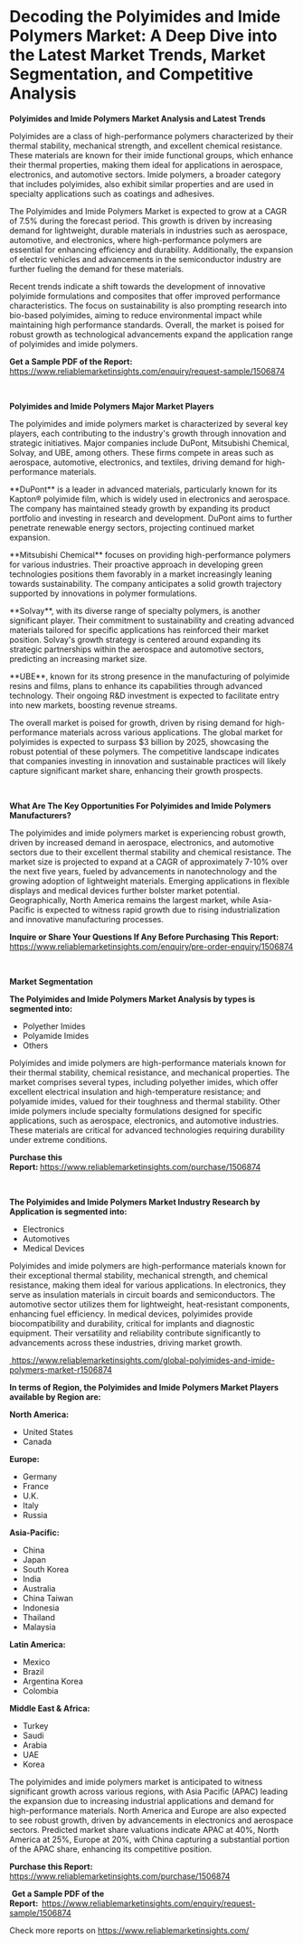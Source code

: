 <p><h1>Decoding the Polyimides and Imide Polymers Market: A Deep Dive into the Latest Market Trends, Market Segmentation, and Competitive Analysis</h1></p><p><strong>Polyimides and Imide Polymers Market Analysis and Latest Trends</strong></p>
<p><p>Polyimides are a class of high-performance polymers characterized by their thermal stability, mechanical strength, and excellent chemical resistance. These materials are known for their imide functional groups, which enhance their thermal properties, making them ideal for applications in aerospace, electronics, and automotive sectors. Imide polymers, a broader category that includes polyimides, also exhibit similar properties and are used in specialty applications such as coatings and adhesives.</p><p>The Polyimides and Imide Polymers Market is expected to grow at a CAGR of 7.5% during the forecast period. This growth is driven by increasing demand for lightweight, durable materials in industries such as aerospace, automotive, and electronics, where high-performance polymers are essential for enhancing efficiency and durability. Additionally, the expansion of electric vehicles and advancements in the semiconductor industry are further fueling the demand for these materials. </p><p>Recent trends indicate a shift towards the development of innovative polyimide formulations and composites that offer improved performance characteristics. The focus on sustainability is also prompting research into bio-based polyimides, aiming to reduce environmental impact while maintaining high performance standards. Overall, the market is poised for robust growth as technological advancements expand the application range of polyimides and imide polymers.</p></p>
<p><strong>Get a Sample PDF of the Report:&nbsp;</strong> <a href="https://www.reliablemarketinsights.com/enquiry/request-sample/1506874?utm_campaign=2441&utm_medium=2&utm_source=Github&utm_content=ia&utm_term=23032025&utm_id=polyimides-and-imide-polymers">https://www.reliablemarketinsights.com/enquiry/request-sample/1506874</a></p>
<p>&nbsp;</p>
<p><strong>Polyimides and Imide Polymers Major Market Players</strong></p>
<p><p>The polyimides and imide polymers market is characterized by several key players, each contributing to the industry's growth through innovation and strategic initiatives. Major companies include DuPont, Mitsubishi Chemical, Solvay, and UBE, among others. These firms compete in areas such as aerospace, automotive, electronics, and textiles, driving demand for high-performance materials.</p><p>**DuPont** is a leader in advanced materials, particularly known for its Kapton® polyimide film, which is widely used in electronics and aerospace. The company has maintained steady growth by expanding its product portfolio and investing in research and development. DuPont aims to further penetrate renewable energy sectors, projecting continued market expansion.</p><p>**Mitsubishi Chemical** focuses on providing high-performance polymers for various industries. Their proactive approach in developing green technologies positions them favorably in a market increasingly leaning towards sustainability. The company anticipates a solid growth trajectory supported by innovations in polymer formulations.</p><p>**Solvay**, with its diverse range of specialty polymers, is another significant player. Their commitment to sustainability and creating advanced materials tailored for specific applications has reinforced their market position. Solvay's growth strategy is centered around expanding its strategic partnerships within the aerospace and automotive sectors, predicting an increasing market size.</p><p>**UBE**, known for its strong presence in the manufacturing of polyimide resins and films, plans to enhance its capabilities through advanced technology. Their ongoing R&D investment is expected to facilitate entry into new markets, boosting revenue streams.</p><p>The overall market is poised for growth, driven by rising demand for high-performance materials across various applications. The global market for polyimides is expected to surpass $3 billion by 2025, showcasing the robust potential of these polymers. The competitive landscape indicates that companies investing in innovation and sustainable practices will likely capture significant market share, enhancing their growth prospects.</p></p>
<p>&nbsp;</p>
<p><strong>What Are The Key Opportunities For Polyimides and Imide Polymers Manufacturers?</strong></p>
<p><p>The polyimides and imide polymers market is experiencing robust growth, driven by increased demand in aerospace, electronics, and automotive sectors due to their excellent thermal stability and chemical resistance. The market size is projected to expand at a CAGR of approximately 7-10% over the next five years, fueled by advancements in nanotechnology and the growing adoption of lightweight materials. Emerging applications in flexible displays and medical devices further bolster market potential. Geographically, North America remains the largest market, while Asia-Pacific is expected to witness rapid growth due to rising industrialization and innovative manufacturing processes.</p></p>
<p><strong>Inquire or Share Your Questions If Any Before Purchasing This Report:</strong> <a href="https://www.reliablemarketinsights.com/enquiry/pre-order-enquiry/1506874?utm_campaign=2441&utm_medium=2&utm_source=Github&utm_content=ia&utm_term=23032025&utm_id=polyimides-and-imide-polymers">https://www.reliablemarketinsights.com/enquiry/pre-order-enquiry/1506874</a></p>
<p>&nbsp;</p>
<p><strong>Market Segmentation</strong></p>
<p><strong>The Polyimides and Imide Polymers Market Analysis by types is segmented into:</strong></p>
<p><ul><li>Polyether Imides</li><li>Polyamide Imides</li><li>Others</li></ul></p>
<p><p>Polyimides and imide polymers are high-performance materials known for their thermal stability, chemical resistance, and mechanical properties. The market comprises several types, including polyether imides, which offer excellent electrical insulation and high-temperature resistance; and polyamide imides, valued for their toughness and thermal stability. Other imide polymers include specialty formulations designed for specific applications, such as aerospace, electronics, and automotive industries. These materials are critical for advanced technologies requiring durability under extreme conditions.</p></p>
<p><strong>Purchase this Report:&nbsp;</strong><a href="https://www.reliablemarketinsights.com/purchase/1506874?utm_campaign=2441&utm_medium=2&utm_source=Github&utm_content=ia&utm_term=23032025&utm_id=polyimides-and-imide-polymers">https://www.reliablemarketinsights.com/purchase/1506874</a></p>
<p>&nbsp;</p>
<p><strong>The Polyimides and Imide Polymers Market Industry Research by Application is segmented into:</strong></p>
<p><ul><li>Electronics</li><li>Automotives</li><li>Medical Devices</li></ul></p>
<p><p>Polyimides and imide polymers are high-performance materials known for their exceptional thermal stability, mechanical strength, and chemical resistance, making them ideal for various applications. In electronics, they serve as insulation materials in circuit boards and semiconductors. The automotive sector utilizes them for lightweight, heat-resistant components, enhancing fuel efficiency. In medical devices, polyimides provide biocompatibility and durability, critical for implants and diagnostic equipment. Their versatility and reliability contribute significantly to advancements across these industries, driving market growth.</p></p>
<p><a href="https://www.reliablemarketinsights.com/global-polyimides-and-imide-polymers-market-r1506874?utm_campaign=2441&utm_medium=2&utm_source=Github&utm_content=ia&utm_term=23032025&utm_id=polyimides-and-imide-polymers">&nbsp;https://www.reliablemarketinsights.com/global-polyimides-and-imide-polymers-market-r1506874</a></p>
<p><strong>In terms of Region, the Polyimides and Imide Polymers Market Players available by Region are:</strong></p>
<p>
    <p> <strong> North America: </strong>
        <ul>
            <li>United States</li>
            <li>Canada</li>
        </ul>
        </p> 
    <p> <strong> Europe: </strong>
        <ul>
            <li>Germany</li>
            <li>France</li>
            <li>U.K.</li>
            <li>Italy</li>
            <li>Russia</li>
        </ul>
        </p> 
    <p> <strong> Asia-Pacific: </strong>
        <ul>
            <li>China</li>
            <li>Japan</li>
            <li>South Korea</li>
            <li>India</li>
            <li>Australia</li>
            <li>China Taiwan</li>
            <li>Indonesia</li>
            <li>Thailand</li>
            <li>Malaysia</li>
        </ul>
        </p> 
    <p> <strong> Latin America: </strong>
        <ul>
            <li>Mexico</li>
            <li>Brazil</li>
            <li>Argentina Korea</li>
            <li>Colombia</li>
        </ul>
        </p> 
    <p> <strong> Middle East & Africa: </strong>
        <ul>
            <li>Turkey</li>
            <li>Saudi</li>
            <li>Arabia</li>
            <li>UAE</li>
            <li>Korea</li>
        </ul>
    </p>
    </p>
<p><p>The polyimides and imide polymers market is anticipated to witness significant growth across various regions, with Asia Pacific (APAC) leading the expansion due to increasing industrial applications and demand for high-performance materials. North America and Europe are also expected to see robust growth, driven by advancements in electronics and aerospace sectors. Predicted market share valuations indicate APAC at 40%, North America at 25%, Europe at 20%, with China capturing a substantial portion of the APAC share, enhancing its competitive position.</p></p>
<p><strong>Purchase this Report: </strong><a href="https://www.reliablemarketinsights.com/purchase/1506874?utm_campaign=2441&utm_medium=2&utm_source=Github&utm_content=ia&utm_term=23032025&utm_id=polyimides-and-imide-polymers">https://www.reliablemarketinsights.com/purchase/1506874</a></p>
<p>&nbsp;<strong>Get a Sample PDF of the Report:&nbsp;&nbsp;</strong><a href="https://www.reliablemarketinsights.com/enquiry/request-sample/1506874?utm_campaign=2441&utm_medium=2&utm_source=Github&utm_content=ia&utm_term=23032025&utm_id=polyimides-and-imide-polymers">https://www.reliablemarketinsights.com/enquiry/request-sample/1506874</a></p>
<p><strong></strong></p>
<p>Check more reports on <a href="https://www.reliablemarketinsights.com/?utm_campaign=2441&utm_medium=2&utm_source=Github&utm_content=ia&utm_term=23032025&utm_id=polyimides-and-imide-polymers">https://www.reliablemarketinsights.com/</a></p>